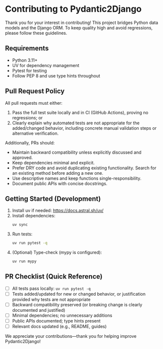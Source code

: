 # Contributing to Pydantic2Django

Thank you for your interest in contributing! This project bridges Python data models and the Django ORM. To keep quality high and avoid regressions, please follow these guidelines.

## Requirements
- Python 3.11+
- UV for dependency management
- Pytest for testing
- Follow PEP 8 and use type hints throughout

## Pull Request Policy
All pull requests must either:
1. Pass the full test suite locally and in CI (GitHub Actions), proving no regressions; or
2. Clearly explain why automated tests are not appropriate for the added/changed behavior, including concrete manual validation steps or alternative verification.

Additionally, PRs should:
- Maintain backward compatibility unless explicitly discussed and approved.
- Keep dependencies minimal and explicit.
- Prefer DRY code and avoid duplicating existing functionality. Search for an existing method before adding a new one.
- Use descriptive names and keep functions single-responsibility.
- Document public APIs with concise docstrings.

## Getting Started (Development)
1. Install uv if needed: https://docs.astral.sh/uv/
2. Install dependencies:
   ```bash
   uv sync
   ```
3. Run tests:
   ```bash
   uv run pytest -q
   ```
4. (Optional) Type-check (mypy is configured):
   ```bash
   uv run mypy
   ```

## PR Checklist (Quick Reference)
- [ ] All tests pass locally: `uv run pytest -q`
- [ ] Tests added/updated for new or changed behavior, or justification provided why tests are not appropriate
- [ ] Backward compatibility preserved (or breaking change is clearly documented and justified)
- [ ] Minimal dependencies; no unnecessary additions
- [ ] Public APIs documented; type hints present
- [ ] Relevant docs updated (e.g., README, guides)

We appreciate your contributions—thank you for helping improve Pydantic2Django!
